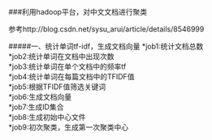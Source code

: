 ###利用hadoop平台，对中文文档进行聚类

参考http://blog.csdn.net/sysu_arui/article/details/8546999

#####一、统计单词tf-idf，生成文档向量
*job1:统计文档总数  
*job2:统计单词在文档中出现次数  
*job3:统计单词在单个文档中的频率tf  
*job4:统计单词在每篇文档中的TFIDF值  
*job5:根据TFIDF值筛选关键词  
*job6:生成文档向量  
*job7:生成ID集合  
*job8:生成初始中心文件  
*job9:初次聚类，生成第一次聚类中心  
